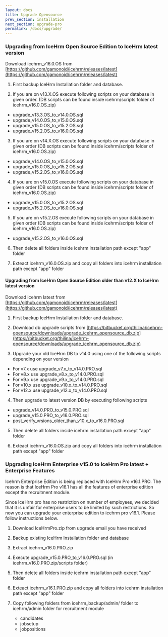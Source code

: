 ```yaml
---
layout: docs
title: Upgrade Opensource
prev_section: installation
next_section: upgrade-pro
permalink: /docs/upgrade/
---
```


### Upgrading from IceHrm Open Source Edition to IceHrm latest version

Download icehrm_v16.0.OS from [https://github.com/gamonoid/icehrm/releases/latest](https://github.com/gamonoid/icehrm/releases/latest)

1. First backup IceHrm Installation folder and database.

2. If you are on v13.X.OS execute following scripts on your database in given order. (DB scripts can be found inside icehrm/scripts folder of icehrm_v16.0.OS.zip)
 - upgrade_v13.3.OS_to_v14.0.OS.sql
 - upgrade_v14.0.OS_to_v15.0.OS.sql
 - upgrade_v15.0.OS_to_v15.2.OS.sql
 - upgrade_v15.2.OS_to_v16.0.OS.sql
 
3. If you are on v14.X.OS execute following scripts on your database in given order (DB scripts can be found inside icehrm/scripts folder of icehrm_v16.0.OS.zip)
 - upgrade_v14.0.OS_to_v15.0.OS.sql
 - upgrade_v15.0.OS_to_v15.2.OS.sql
 - upgrade_v15.2.OS_to_v16.0.OS.sql
 
4. If you are on v15.0.OS execute following scripts on your database in given order (DB scripts can be found inside icehrm/scripts folder of icehrm_v16.0.OS.zip)
 - upgrade_v15.0.OS_to_v15.2.OS.sql
 - upgrade_v15.2.OS_to_v16.0.OS.sql
 
5. If you are on v15.2.OS execute following scripts on your database in given order (DB scripts can be found inside icehrm/scripts folder of icehrm_v16.0.OS.zip)
 - upgrade_v15.2.OS_to_v16.0.OS.sql 
 
6. Then delete all folders inside icehrm installation path except "app" folder

7. Exteact icehrm_v16.0.OS.zip and copy all folders into icehrm installation path except "app" folder


#### Upgrading from IceHrm Open Source Edition older than v12.X to IceHrm latest version

Download icehrm latest from [https://github.com/gamonoid/icehrm/releases/latest](https://github.com/gamonoid/icehrm/releases/latest)

1. First backup IceHrm Installation folder and database.

2. Download db upgrade scripts from [https://bitbucket.org/thilina/icehrm-opensource/downloads/upgrade_icehrm_opensource_db.zip](https://bitbucket.org/thilina/icehrm-opensource/downloads/upgrade_icehrm_opensource_db.zip)

3. Upgrade your old IceHrm DB to v14.0 using one of the following scripts depending on your version
  - For v7.x use upgrade_v7.x_to_v14.0.PRO.sql  
  - For v8.x use upgrade_v8.x_to_v14.0.PRO.sql  
  - For v9.x use upgrade_v9.x_to_v14.0.PRO.sql  
  - For v10.x use upgrade_v10.x_to_v14.0.PRO.sql  
  - For v12.x use upgrade_v12.x_to_v14.0.PRO.sql  
  
4. Then upgrade to latest version DB by executing following scripts
    
  - upgrade_v14.0.PRO_to_v15.0.PRO.sql
  - upgrade_v15.0.PRO_to_v16.0.PRO.sql
  - post_verify_vrsions_older_than_v10.x_to_v16.0.PRO.sql
  
5. Then delete all folders inside icehrm installation path except "app" folder

6. Exteact icehrm_v16.0.OS.zip and copy all folders into icehrm installation path except "app" folder




### Upgrading IceHrm Enterprise v15.0 to IceHrm Pro latest + Enterprise Features

Icehrm Enterprise Edition is being replaced with IceHrm Pro v16.1.PRO. The reason is that 
IceHrm Pro v16.1 has all the features of enterprise edition except the recruitment module.

Since IceHrm pro has no restriction on number of employees, we decided that it is unfair for 
enterprise users to be limited by such restrictions. So now you can upgrade your enterprise
edition to icehrm pro v16.1. Please follow instructions below.


1. Download IceHrmPro.zip from upgrade email you have received

2. Backup existing IceHrm Installation folder and database

3. Extract icehrm_v16.0.PRO.zip

4. Execute upgrade_v15.0.PRO_to_v16.0.PRO.sql (in icehrm_v16.0.PRO.zip/scripts folder)

5. Then delete all folders inside icehrm installation path except "app" folder

6. Exteact icehrm_v16.1.PRO.zip and copy all folders into icehrm installation path except "app" folder

7. Copy following folders from icehrm_backup/admin/ folder to icehrm/admin folder for recruitment module
    - candidates
    - jobsetup
    - jobpositions
    